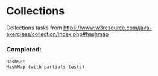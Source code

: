 # Collections
Collections tasks from https://www.w3resource.com/java-exercises/collection/index.php#hashmap

### Completed:
	HashSet
	HashMap (with partials tests)


